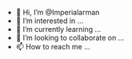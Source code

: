 - 👋 Hi, I’m @Imperialarman
- 👀 I’m interested in ...
- 🌱 I’m currently learning ...
- 💞️ I’m looking to collaborate on ...
- 📫 How to reach me ...

<!---
Imperialarman/Imperialarman is a ✨ special ✨ repository because its `README.md` (this file) appears on your GitHub profile.
You can click the Preview link to take a look at your changes.
--->
